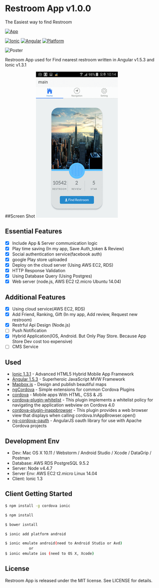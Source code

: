 # Restroom App v1.0.0

The Easiest way to find Restroom


[![App](https://play.google.com/intl/en_us/badges/images/generic/en_badge_web_generic.png)](https://play.google.com/store/apps/details?id=com.ionicframework.restroomapp468466)

[![Ionic](https://img.shields.io/badge/ionic-v1.3.1-brightgreen.svg)](https://img.shields.io/badge/ionic-v1.3.1-brightgreen.svg)
[![Angular](https://img.shields.io/badge/Angular-v1.5.3-green.svg)](https://img.shields.io/badge/Angular-v1.5.3-green.svg)
[![Platform](https://img.shields.io/badge/Platform-Android%20%7C%20IOS%20%7C%20Web-lightgrey.svg)](https://img.shields.io/badge/Platform-Android%20%7C%20IOS%20%7C%20Web-lightgrey.svg)

![Poster](https://s32.postimg.org/ahd5ckcmt/client.png)

Restroom App used for Find nearest restroom written in Angular v1.5.3 and Ionic v1.3.1

##Screen Shot
![screenshot](./screenshot.gif)

## Essential Features

- [x] Include App & Server communication logic
- [x] Play time saving (In my app, Save Auth_token & Review)
- [x] Social authentication service(facebook auth)
- [x] google Play store uploaded
- [x] Deploy on the cloud server (Using AWS EC2, RDS)
- [x] HTTP Response Validation
- [x] Using Database Query (Using Postgres)
- [x] Web server (node.js, AWS EC2 t2.micro Ubuntu 14.04)

## Additional Features

- [x] Using cloud service(AWS EC2, RDS)
- [x] Add Friend, Ranking, Gift (In my app, Add review, Request new restroom)
- [x] Restrful Api Design (Node.js)
- [ ] Push Notification
- [x] Hybrid Application(IOS, Android. But Only Play Store. Because App Store Dev cost too expensive)
- [ ] CMS Service

## Used
* [Ionic 1.3.1](http://ionicframework.com/) - Advanced HTML5 Hybrid Mobile App Framework
* [Angular 1.5.3](https://angularjs.org/) - Superheroic JavaScript MVW Framework
* [Mapbox.js](https://www.mapbox.com/) - Design and publish beautiful maps
* [ngCordova](http://ngcordova.com/) - Simple extensions for common Cordova Plugins
* [cordova](https://cordova.apache.org/) - Mobile apps With HTML, CSS & JS 
* [cordova-plugin-whitelist](https://cordova.apache.org/docs/en/latest/reference/cordova-plugin-whitelist/) - This plugin implements a whitelist policy for navigating the application webview on Cordova 4.0
* [cordova-plugin-inappbrowser](https://cordova.apache.org/docs/en/latest/reference/cordova-plugin-inappbrowser/) - This plugin provides a web browser view that displays when calling cordova.InAppBrowser.open()
* [ng-cordova-oauth](https://github.com/nraboy/ng-cordova-oauth) - AngularJS oauth library for use with Apache Cordova projects 


## Development Env

- Dev: Mac OS X 10.11 / Webstorm / Android Studio / Xcode / DataGrip / Postman
- Database: AWS RDS PostgreSQL 9.5.2
- Server: Node v4.4.7
- Server Env: AWS EC2 t2.micro Linux 14.04
- Client: Ionic 1.3


## Client Getting Started
```bash
$ npm install -g cordova ionic
```
```bash
$ npm install
```
```bash
$ bower isntall
```
```bash
$ ionic add platform android
```
```bash
$ ionic emulate android(need to Android Studio or Avd)
           or
$ ionic emulate ios (need to OS X, Xcode)
```

## License

Restroom App is released under the MIT license. See LICENSE for details.

